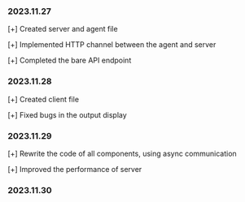 ### 2023.11.27
[+] Created server and agent file

[+] Implemented HTTP channel between the agent and server

[+] Completed the bare API endpoint

### 2023.11.28
[+] Created client file

[+] Fixed bugs in the output display

### 2023.11.29
[+] Rewrite the code of all components, using async communication

[+] Improved the performance of server

### 2023.11.30
